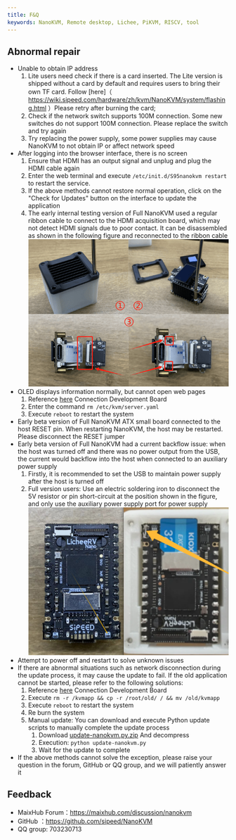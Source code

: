 ```yaml
---
title: F&Q
keywords: NanoKVM, Remote desktop, Lichee, PiKVM, RISCV, tool
---
```

## Abnormal repair
+ Unable to obtain IP address
    1. Lite users need check if there is a card inserted. The Lite version is shipped without a card by default and requires users to bring their own TF card. Follow [here]（ https://wiki.sipeed.com/hardware/zh/kvm/NanoKVM/system/flashing.html ）Please retry after burning the card;
    2. Check if the network switch supports 100M connection. Some new switches do not support 100M connection. Please replace the switch and try again
    3. Try replacing the power supply, some power supplies may cause NanoKVM to not obtain IP or affect network speed
+ After logging into the browser interface, there is no screen
    1. Ensure that HDMI has an output signal and unplug and plug the HDMI cable again
    2. Enter the web terminal and execute `/etc/init.d/S95nanokvm restart` to restart the service.
    3. If the above methods cannot restore normal operation, click on the "Check for Updates" button on the interface to update the application
    4. The early internal testing version of Full NanoKVM used a regular ribbon cable to connect to the HDMI acquisition board, which may not detect HDMI signals due to poor contact. It can be disassembled as shown in the following figure and reconnected to the ribbon cable
    ![](./../../../assets/NanoKVM/guide/Old_fix.png)
+ OLED displays information normally, but cannot open web pages
    1. Reference [here](https://wiki.sipeed.com/hardware/zh/kvm/NanoKVM/system/updating.html#%E8%8E%B7%E5%8F%96-IP) Connection Development Board
    2. Enter the command `rm /etc/kvm/server.yaml`
    3. Execute `reboot` to restart the system
+ Early beta version of Full NanoKVM ATX small board connected to the host RESET pin. When restarting NanoKVM, the host may be restarted. Please disconnect the RESET jumper
+ Early beta version of Full NanoKVM had a current backflow issue: when the host was turned off and there was no power output from the USB, the current would backflow into the host when connected to an auxiliary power supply
    1. Firstly, it is recommended to set the USB to maintain power supply after the host is turned off
    2. Full version users: Use an electric soldering iron to disconnect the 5V resistor or pin short-circuit at the position shown in the figure, and only use the auxiliary power supply port for power supply
    ![](./../../../assets/NanoKVM/guide/fix2.png)
+ Attempt to power off and restart to solve unknown issues
+ If there are abnormal situations such as network disconnection during the update process, it may cause the update to fail. If the old application cannot be started, please refer to the following solutions:
    1. Reference [here](https://wiki.sipeed.com/hardware/zh/kvm/NanoKVM/system/updating.html#%E8%8E%B7%E5%8F%96-IP) Connection Development Board
    2. Execute `rm -r /kvmapp && cp -r /root/old/ / && mv /old/kvmapp`
    3. Execute `reboot` to restart the system
    4. Re burn the system
    5. Manual update: You can download and execute Python update scripts to manually complete the update process
        1. Download [update-nanokvm.py.zip](https://github.com/user-attachments/files/16939944/update-nanokvm.py.zip) And decompress
        2. Execution: `python update-nanokvm.py`
        3. Wait for the update to complete
+ If the above methods cannot solve the exception, please raise your question in the forum, GitHub or QQ group, and we will patiently answer it

## Feedback
* MaixHub Forum：https://maixhub.com/discussion/nanokvm
* GitHub ：https://github.com/sipeed/NanoKVM
* QQ group: 703230713